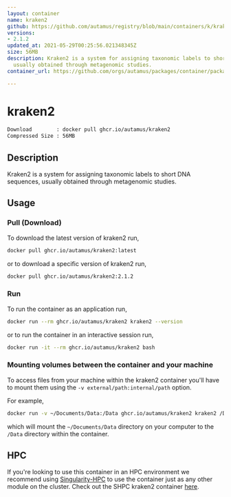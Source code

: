 ```yaml
---
layout: container
name: kraken2
github: https://github.com/autamus/registry/blob/main/containers/k/kraken2/spack.yaml
versions:
- 2.1.2
updated_at: 2021-05-29T00:25:56.021348345Z
size: 56MB
description: Kraken2 is a system for assigning taxonomic labels to short DNA sequences,
  usually obtained through metagenomic studies.
container_url: https://github.com/orgs/autamus/packages/container/package/kraken2

---
```

# kraken2
```bash 
Download        : docker pull ghcr.io/autamus/kraken2
Compressed Size : 56MB
```

## Description
Kraken2 is a system for assigning taxonomic labels to short DNA sequences, usually obtained through metagenomic studies.

## Usage
### Pull (Download)
To download the latest version of kraken2 run,

```bash
docker pull ghcr.io/autamus/kraken2:latest
```

or to download a specific version of kraken2 run,

```bash
docker pull ghcr.io/autamus/kraken2:2.1.2
```
### Run
To run the container as an application run,
```bash
docker run --rm ghcr.io/autamus/kraken2 kraken2 --version
```

or to run the container in an interactive session run,
```bash
docker run -it --rm ghcr.io/autamus/kraken2 bash
```

### Mounting volumes between the container and your machine
To access files from your machine within the kraken2 container you'll have to mount them using the `-v external/path:internal/path` option.

For example,
```bash
docker run -v ~/Documents/Data:/Data ghcr.io/autamus/kraken2 kraken2 /Data/myData.csv
```
which will mount the `~/Documents/Data` directory on your computer to the `/Data` directory within the container.

## HPC
If you're looking to use this container in an HPC environment we recommend using [Singularity-HPC](https://singularity-hpc.readthedocs.io) to use the container just as any other module on the cluster. Check out the SHPC kraken2 container [here](https://singularityhub.github.io/singularity-hpc/r/ghcr.io-autamus-kraken2/).